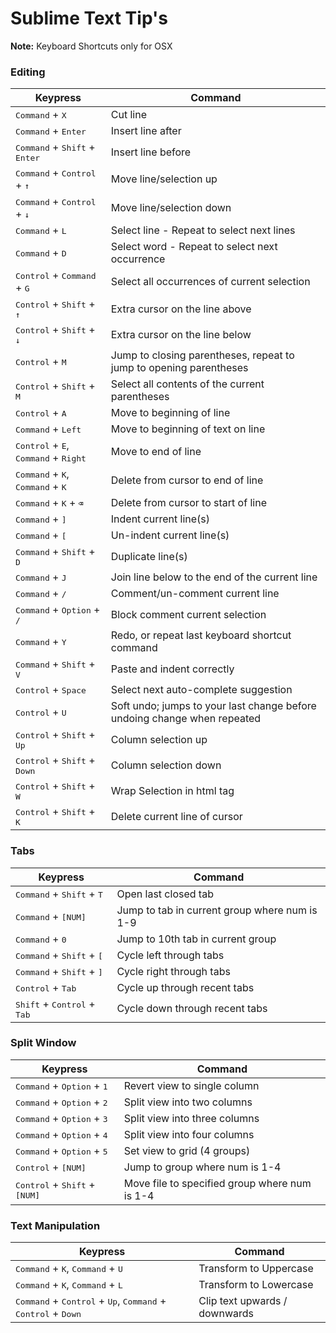 # Sublime Text Tip's

**Note:**  Keyboard Shortcuts only for OSX

### Editing

| Keypress | Command |
|---|---|
| <kbd>Command</kbd> + <kbd>X</kbd> | Cut line |
| <kbd>Command</kbd> + <kbd>Enter</kbd> | Insert line after |
| <kbd>Command</kbd> + <kbd>Shift</kbd> + <kbd>Enter</kbd> | Insert line before |
| <kbd>Command</kbd> + <kbd>Control</kbd> + <kbd>↑</kbd> | Move line/selection up |
| <kbd>Command</kbd> + <kbd>Control</kbd> + <kbd>↓</kbd> | Move line/selection down |
| <kbd>Command</kbd> + <kbd>L</kbd> | Select line - Repeat to select next lines |
| <kbd>Command</kbd> + <kbd>D</kbd> | Select word - Repeat to select next occurrence |
| <kbd>Control</kbd> + <kbd>Command</kbd> + <kbd>G</kbd> | Select all occurrences of current selection |
| <kbd>Control</kbd> + <kbd>Shift</kbd> + <kbd>↑</kbd> | Extra cursor on the line above |
| <kbd>Control</kbd> + <kbd>Shift</kbd> + <kbd>↓</kbd> | Extra cursor on the line below |
| <kbd>Control</kbd> + <kbd>M</kbd> | Jump to closing parentheses, repeat to jump to opening parentheses |
| <kbd>Control</kbd> + <kbd>Shift</kbd> + <kbd>M</kbd> | Select all contents of the current parentheses |
| <kbd>Control</kbd> + <kbd>A</kbd> | Move to beginning of line |
| <kbd>Command</kbd> + <kbd>Left</kbd> | Move to beginning of text on line |
| <kbd>Control</kbd> + <kbd>E</kbd>, <kbd>Command</kbd> + <kbd>Right</kbd> | Move to end of line |
| <kbd>Command</kbd> + <kbd>K</kbd>, <kbd>Command</kbd> + <kbd>K</kbd> | Delete from cursor to end of line |
| <kbd>Command</kbd> + <kbd>K</kbd> + <kbd>⌫</kbd> | Delete from cursor to start of line |
| <kbd>Command</kbd> + <kbd>]</kbd> | Indent current line(s) |
| <kbd>Command</kbd> + <kbd>[</kbd> | Un-indent current line(s) |
| <kbd>Command</kbd> + <kbd>Shift</kbd> + <kbd>D</kbd> | Duplicate line(s) |
| <kbd>Command</kbd> + <kbd>J</kbd> | Join line below to the end of the current line |
| <kbd>Command</kbd> + <kbd>/</kbd> | Comment/un-comment current line |
| <kbd>Command</kbd> + <kbd>Option</kbd> + <kbd>/</kbd> | Block comment current selection |
| <kbd>Command</kbd> + <kbd>Y</kbd> | Redo, or repeat last keyboard shortcut command |
| <kbd>Command</kbd> + <kbd>Shift</kbd> + <kbd>V</kbd> | Paste and indent correctly |
| <kbd>Control</kbd> + <kbd>Space</kbd> | Select next auto-complete suggestion |
| <kbd>Control</kbd> + <kbd>U</kbd> | Soft undo; jumps to your last change before undoing change when repeated |
| <kbd>Control</kbd> + <kbd>Shift</kbd> + <kbd>Up</kbd> | Column selection up |
| <kbd>Control</kbd> + <kbd>Shift</kbd> + <kbd>Down</kbd> | Column selection down |
| <kbd>Control</kbd> + <kbd>Shift</kbd> +  <kbd>W</kbd> | Wrap  Selection in html tag |
| <kbd>Control</kbd> + <kbd>Shift</kbd> +  <kbd>K</kbd> | Delete current line of cursor |

### Tabs

| Keypress | Command |
|---|---|
| <kbd>Command</kbd> + <kbd>Shift</kbd> + <kbd>T</kbd> | Open last closed tab |
| <kbd>Command</kbd> + <kbd>[NUM]</kbd> | Jump to tab in current group where num is 1-9 |
| <kbd>Command</kbd> + <kbd>0</kbd> | Jump to 10th tab in current group |
| <kbd>Command</kbd> + <kbd>Shift</kbd> + <kbd>[</kbd> | Cycle left through tabs |
| <kbd>Command</kbd> + <kbd>Shift</kbd> + <kbd>]</kbd> | Cycle right through tabs |
| <kbd>Control</kbd> + <kbd>Tab</kbd> | Cycle up through recent tabs |
| <kbd>Shift</kbd> + <kbd>Control</kbd> + <kbd>Tab</kbd> | Cycle down through recent tabs |

###  Split Window

| Keypress | Command |
|---|---|
| <kbd>Command</kbd> + <kbd>Option</kbd> + <kbd>1</kbd> | Revert view to single column |
| <kbd>Command</kbd> + <kbd>Option</kbd> + <kbd>2</kbd> | Split view into two columns |
| <kbd>Command</kbd> + <kbd>Option</kbd> + <kbd>3</kbd> | Split view into three columns |
| <kbd>Command</kbd> + <kbd>Option</kbd> + <kbd>4</kbd> | Split view into four columns |
| <kbd>Command</kbd> + <kbd>Option</kbd> + <kbd>5</kbd> | Set view to grid (4 groups) |
| <kbd>Control</kbd> + <kbd>[NUM]</kbd> | Jump to group where num is 1-4 |
| <kbd>Control</kbd> + <kbd>Shift</kbd> + <kbd>[NUM]</kbd> | Move file to specified group where num is 1-4 |

### Text Manipulation

| Keypress | Command |
|---|---|
| <kbd>Command</kbd> + <kbd>K</kbd>, <kbd>Command</kbd> + <kbd>U</kbd> | Transform to Uppercase |
| <kbd>Command</kbd> + <kbd>K</kbd>, <kbd>Command</kbd> + <kbd>L</kbd> | Transform to Lowercase |
| <kbd>Command</kbd> + <kbd>Control</kbd> + <kbd>Up</kbd>, <kbd>Command</kbd> + <kbd>Control</kbd> + <kbd>Down</kbd> | Clip text upwards / downwards |
